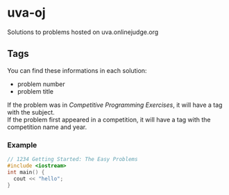 # uva-oj
Solutions to problems hosted on uva.onlinejudge.org
## Tags
You can find these informations in each solution:
- problem number
- problem title

If the problem was in *Competitive Programming Exercises*, it will have a tag with the subject.  
If the problem first appeared in a competition, it will have a tag with the competition name and year.

### Example
```c++
// 1234 Getting Started: The Easy Problems
#include <iostream>
int main() {
  cout << "hello";
}
```
